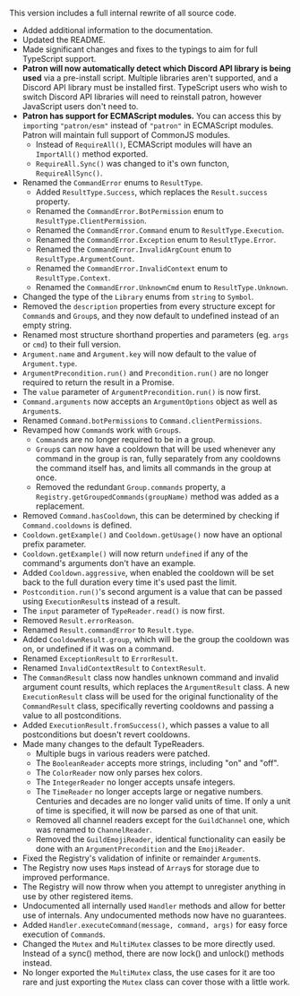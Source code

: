 This version includes a full internal rewrite of all source code.
* Added additional information to the documentation.
* Updated the README.
* Made significant changes and fixes to the typings to aim for full TypeScript support.
* **Patron will now automatically detect which Discord API library is being used** via a pre-install script. Multiple libraries aren't supported, and a Discord API library must be installed first. TypeScript users who wish to switch Discord API libraries will need to reinstall patron, however JavaScript users don't need to.
* **Patron has support for ECMAScript modules.** You can access this by `import`ing `"patron/esm"` instead of `"patron"` in ECMAScript modules. Patron will maintain full support of CommonJS modules.
  * Instead of `RequireAll()`, ECMAScript modules will have an `ImportAll()` method exported.
  * `RequireAll.Sync()` was changed to it's own functon, `RequireAllSync()`.
* Renamed the `CommandError` enums to `ResultType`.
  * Added `ResultType.Success`, which replaces the `Result.success` property.
  * Renamed the `CommandError.BotPermission` enum to `ResultType.ClientPermission`.
  * Renamed the `CommandError.Command` enum to `ResultType.Execution`.
  * Renamed the `CommandError.Exception` enum to `ResultType.Error`.
  * Renamed the `CommandError.InvalidArgCount` enum to `ResultType.ArgumentCount`.
  * Renamed the `CommandError.InvalidContext` enum to `ResultType.Context`.
  * Renamed the `CommandError.UnknownCmd` enum to `ResultType.Unknown`.
* Changed the type of the `Library` enums from `string` to `Symbol`.
* Removed the `description` properties from every structure except for `Command`s and `Group`s, and they now default to undefined instead of an empty string.
* Renamed most structure shorthand properties and parameters (eg. `args` or `cmd`) to their full version.
* `Argument.name` and `Argument.key` will now default to the value of `Argument.type`.
* `ArgumentPrecondition.run()` and `Precondition.run()` are no longer required to return the result in a Promise.
* The `value` parameter of `ArgumentPrecondition.run()` is now first.
* `Command.arguments` now accepts an `ArgumentOptions` object as well as `Argument`s.
* Renamed `Command.botPermissions` to `Command.clientPermissions`.
* Revamped how `Command`s work with `Group`s.
  * `Command`s are no longer required to be in a group.
  * `Group`s can now have a cooldown that will be used whenever any command in the group is ran, fully separately from any cooldowns the command itself has, and limits all commands in the group at once.
  * Removed the redundant `Group.commands` property, a `Registry.getGroupedCommands(groupName)` method was added as a replacement.
* Removed `Command.hasCooldown`, this can be determined by checking if `Command.cooldowns` is defined.
* `Cooldown.getExample()` and `Cooldown.getUsage()` now have an optional prefix parameter.
* `Cooldown.getExample()` will now return `undefined` if any of the command's arguments don't have an example.
* Added `Cooldown.aggressive`, when enabled the cooldown will be set back to the full duration every time it's used past the limit.
* `Postcondition.run()`'s second argument is a value that can be passed using `ExecutionResult`s instead of a result.
* The `input` parameter of `TypeReader.read()` is now first.
* Removed `Result.errorReason`.
* Renamed `Result.commandError` to `Result.type`.
* Added `CooldownResult.group`, which will be the group the cooldown was on, or undefined if it was on a command.
* Renamed `ExceptionResult` to `ErrorResult`.
* Renamed `InvalidContextResult` to `ContextResult`.
* The `CommandResult` class now handles unknown command and invalid argument count results, which replaces the `ArgumentResult` class. A new `ExecutionResult` class will be used for the original functionality of the `CommandResult` class, specifically reverting cooldowns and passing a value to all postconditions.
* Added `ExecutionResult.fromSuccess()`, which passes a value to all postconditions but doesn't revert cooldowns.
* Made many changes to the default TypeReaders.
  * Multiple bugs in various readers were patched.
  * The `BooleanReader` accepts more strings, including "on" and "off".
  * The `ColorReader` now only parses hex colors.
  * The `IntegerReader` no longer accepts unsafe integers.
  * The `TimeReader` no longer accepts large or negative numbers. Centuries and decades are no longer valid units of time. If only a unit of time is specified, it will now be parsed as one of that unit.
  * Removed all channel readers except for the `GuildChannel` one, which was renamed to `ChannelReader`.
  * Removed the `GuildEmojiReader`, identical functionality can easily be done with an `ArgumentPrecondition` and the `EmojiReader`.
* Fixed the Registry's validation of infinite or remainder `Argument`s.
* The Registry now uses `Map`s instead of `Array`s for storage due to improved performance.
* The Registry will now throw when you attempt to unregister anything in use by other registered items.
* Undocumented all internally used `Handler` methods and allow for better use of internals. Any undocumented methods now have no guarantees.
* Added `Handler.executeCommand(message, command, args)` for easy force execution of `Command`s.
* Changed the `Mutex` and `MultiMutex` classes to be more directly used. Instead of a sync() method, there are now lock() and unlock() methods instead.
* No longer exported the `MultiMutex` class, the use cases for it are too rare and just exporting the `Mutex` class can cover those with a little work.
